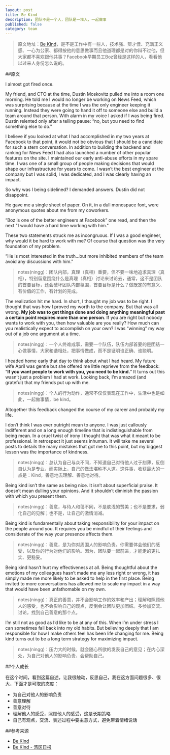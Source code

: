 ```yaml
---
layout: post
title: Be Kind
description: 团队不是一个人，团队是一堆人，一起做事
published: false
category: team
---
```


> 原文地址：[Be Kind][Be Kind]，是不是工作中有一些人，技术强、辩才佳、充满正义感、一心为公家、都得按他的意思做事而且他道理都是对的你辩不过他，但大家都不喜欢跟他共事？Facebook早期员工Boz曾经是这样的人，看看他以过来人身份怎么说的。


##原文

I almost got fired once.

My friend, and CTO at the time, Dustin Moskovitz pulled me into a room one morning. He told me I would no longer be working on News Feed, which was surprising because at the time I was the only engineer keeping it running. Instead they were going to hand it off to someone else and build a team around that person. With alarm in my voice I asked if I was being fired. Dustin relented only after a telling pause: “no, but you need to find something else to do."

I believe if you looked at what I had accomplished in my two years at Facebook to that point, it would not be obvious that I should be a candidate for such a stern conversation. In addition to building the backend and ranking for News Feed I had also launched a number of other popular features on the site. I maintained our early anti-abuse efforts in my spare time. I was one of a small group of people making decisions that would shape our infrastructure for years to come. I wasn’t the best engineer at the company but I was solid, I was dedicated, and I was clearly having an impact.

So why was I being sidelined? I demanded answers. Dustin did not disappoint.

He gave me a single sheet of paper. On it, in a dull monospace font, were anonymous quotes about me from my coworkers.

“Boz is one of the better engineers at Facebook” one read, and then the next "I would have a hard time working with him."

These two statements struck me as incongruous. If I was a good engineer, why would it be hard to work with me? Of course that question was the very foundation of my problem.

“He is most interested in the truth…but more inhibited members of the team avoid any discussions with him."

> notes(ningg)：团队内部，真理（真相）重要，但不要一味地追求真理（真相），特别留意围绕什么是真理（真相）讨论来讨论去，通常，这不是团队的首要目标，还会破坏团队内部氛围，首要目标是什么？做既定的有意义、有价值的工作，有计划的完成。

The realization hit me hard. In short, I thought my job was to be right. I thought that was how I proved my worth to the company. But that was all wrong. **My job was to get things done and doing anything meaningful past a certain point requires more than one person**. If you are right but nobody wants to work with you, then how valuable are you really? How much can you realistically expect to accomplish on your own? I was “winning” my way out of a job one argument at a time.

> notes(ningg)：一个人终难成事，需要一个队伍，队伍内部首要的是团结一心做事情，大家和谐相处，把事情做成，而不是证明谁正确、谁聪明。

I headed home early that day to think about what I had heard. My future wife April was gentle but she offered me little reprieve from the feedback: “**If you want people to work with you, you need to be kind.**” It turns out this wasn’t just a problem I had at work. Looking back, I’m amazed (and grateful) that my friends put up with me.

> notes(ningg)：个人的行为动作，通常不仅仅表现在工作中，生活中也是如此，一起做事情，be kind。

Altogether this feedback changed the course of my career and probably my life.

I don’t think I was ever outright mean to anyone. I was just callously indifferent and on a long enough timeline that is indistinguishable from being mean. In a cruel twist of irony I thought that was what it meant to be professional. In retrospect it just seems inhuman. It will take me several posts to details the many mistakes that got me to this point, but my biggest lesson was the importance of kindness.

> notes(ningg)：总认为自己与众不同，不知道自己对待他人过于刻薄，反倒自认为是专业，而实际上，自己的做法堪称不人道。这件事，收获最大的一点是：Kind，善意地去理解、善意地对待。

Being kind isn’t the same as being nice. It isn’t about superficial praise. It doesn’t mean dulling your opinions. And it shouldn’t diminish the passion with which you present them.

> notes(ningg)：善意，与待人和蔼不同，不是肤浅的赞美；也不是要求，弱化自己的见解；也不是，让自己的激情消减。

Being kind is fundamentally about taking responsibility for your impact on the people around you. It requires you be mindful of their feelings and considerate of the way your presence affects them.

> notes(ningg)：善意，是为你对周围人的影响负责。你需要体会他们的感受，以及你的行为对他们的影响。因为，团队要一起前进，才能走的更扎实、更稳妥。

Being kind hasn’t hurt my effectiveness at all. Being thoughtful about the emotions of my colleagues hasn’t made me any less right or wrong, it has simply made me more likely to be asked to help in the first place. Being invited to more conversations has allowed me to scale my impact in a way that would have been unfathomable on my own.

> notes(ningg)：真正的善意，并不会影响工作的效率和产出；理解和照顾他人的感受，也不会影响自己的观点，反倒会让团队更加团结。多参加交流、讨论，找到自己善意的那个点。

I’m still not as good as I’d like to be at any of this. When I’m under stress I can sometimes fall back into my old habits. But believing deeply that I am responsible for how I make others feel has been life changing for me. Being kind turns out to be a long term strategy for maximizing impact.

> notes(ningg)：压力大的时候，就会随心所欲的发表自己的意见；在内心深处，为自己对他人的影响负责，会帮助自己。


##个人成长


在这个时间，看到这篇自述，让我很触动，反思自己，我在这方面问题很多、很大，下面才是可取的态度：

* 为自己对他人的影响负责
* 善意理解
* 善意对待
* 理解他人的感受，照顾他人的感受，这是长期策略
* 自己有观点，交流、表述过程中要主意方式，避免带着情绪说话







##参考来源

* [Be Kind][Be Kind]
* [Be Kind - 湾区日报][Be Kind - 湾区日报]



















[NingG]:  			  http://ningg.github.com  "NingG"

[Be Kind]:						http://boz.com/articles/be-kind.html
[Be Kind - 湾区日报]:			http://wanqu.co/2015-05-15-be-kind.html









